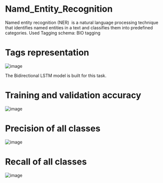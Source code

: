 # Namd_Entity_Recognition
Named entity recognition (NER)  is a natural language processing technique that identifies named entities in a text and classifies them into predefined categories. 
Used Tagging schema: BIO tagging

# Tags representation
![image](https://github.com/kishan2910/Namd_Entity_Recognition/assets/70774888/eaeb0bed-89a6-4ca1-957f-fdb0f3672c3b)

The Bidirectional LSTM model is built for this task.

# Training and validation accuracy 
![image](https://github.com/kishan2910/Namd_Entity_Recognition/assets/70774888/94265bc4-9abb-4023-bb3a-2e0f87ebdc39)

# Precision of all classes 

![image](https://github.com/kishan2910/Namd_Entity_Recognition/assets/70774888/9e4efb23-9bf5-402c-be27-d7f78c37ed47)

# Recall of all classes

![image](https://github.com/kishan2910/Namd_Entity_Recognition/assets/70774888/e3c59ab9-d2d5-423b-b315-6c52604eff3e)
